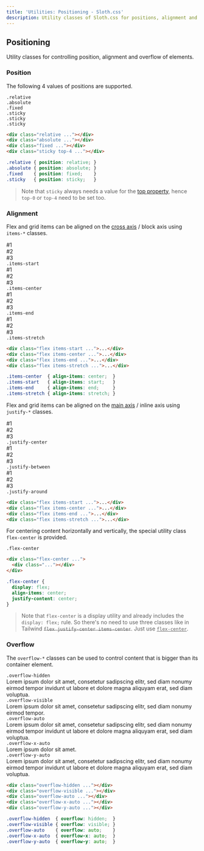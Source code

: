 ```yaml
---
title: 'Utilities: Positioning - Sloth.css'
description: Utility classes of Sloth.css for positions, alignment and overflow.
---
```


## Positioning

Utility classes for controlling position, alignment and overflow of elements.

### Position

The following 4 values of positions are supported.

<div class="demo flex flex-wrap gap-4 relative">
  <div class="bg-muted w-48 h-32 rounded relative">
    <div class="relative top-4 left-4 bg-accent-variant w-32 h-16 rounded p-1">
      <code>.relative</code>
    </div>
  </div>
  <div class="bg-muted w-48 h-32 rounded relative">
    <div class="absolute bottom-4 right-4 bg-accent-variant w-32 h-16 rounded p-1">
      <code>.absolute</code>
    </div>
  </div>
  <div class="bg-muted w-48 h-32 rounded overflow-y-auto">
    <div class="absolute bg-accent-variant w-32 h-16 rounded p-1 m-4">
      <code>.fixed</code>
    </div>
    <div class="w-full h-64"></div>
  </div>
  <div class="bg-muted w-48 h-32 rounded overflow-y-auto">
    <div>
      <div class="sticky top-4 left-4 bg-accent-variant w-32 h-8 p-1 rounded"><code>.sticky</code></div>
      <div class="w-full h-32"></div>
    </div>
    <div>
      <div class="sticky top-4 left-4 bg-accent w-32 h-8 p-1 rounded"><code>.sticky</code></div>
      <div class="w-full h-32"></div>
    </div>
    <div>
      <div class="sticky top-4 left-4 bg-accent-variant w-32 h-8 p-1 rounded"><code>.sticky</code></div>
      <div class="w-full h-32"></div>
    </div>
  </div>
</div>

```html
<div class="relative ..."></div>
<div class="absolute ..."></div>
<div class="fixed ..."></div>
<div class="sticky top-4 ..."></div>
```

```css
.relative { position: relative; }
.absolute { position: absolute; }
.fixed    { position: fixed;    }
.sticky   { position: sticky;   }
```

> Note that `sticky` always needs a value for the [top property](https://developer.mozilla.org/en-US/docs/Web/CSS/top), hence `top-0` or `top-4` need to be set too.

### Alignment

Flex and grid items can be aligned on the [cross axis](https://developer.mozilla.org/en-US/docs/Glossary/Cross_Axis) / block axis using `items-*` classes.

<div class="demo flex flex-wrap gap-4">
  <div class="flex-col gap-4 bg-muted p-4 rounded">
    <div class="flex gap-1 items-start justify-center">
      <div class="text-light bg-accent-variant flex-center rounded h-8 w-8 font-mono font-bold">#1</div>
      <div class="text-light bg-accent-variant flex-center rounded h-16 w-8 font-mono font-bold">#2</div>
      <div class="text-light bg-accent-variant flex-center rounded w-8 font-mono font-bold">#3</div>
    </div>
    <div class="flex-center"><code>.items-start</code></div>
  </div>
  <div class="flex-col gap-4 bg-muted p-4 rounded">
    <div class="flex gap-1 items-center justify-center">
      <div class="text-light bg-accent-variant flex-center rounded h-8 w-8 font-mono font-bold">#1</div>
      <div class="text-light bg-accent-variant flex-center rounded h-16 w-8 font-mono font-bold">#2</div>
      <div class="text-light bg-accent-variant flex-center rounded w-8 font-mono font-bold">#3</div>
    </div>
    <div class="flex-center"><code>.items-center</code></div>
  </div>
  <div class="flex-col gap-4 bg-muted p-4 rounded">
    <div class="flex gap-1 items-end justify-center">
      <div class="text-light bg-accent-variant flex-center rounded h-8 w-8 font-mono font-bold">#1</div>
      <div class="text-light bg-accent-variant flex-center rounded h-16 w-8 font-mono font-bold">#2</div>
      <div class="text-light bg-accent-variant flex-center rounded w-8 font-mono font-bold">#3</div>
    </div>
    <div class="flex-center"><code>.items-end</code></div>
  </div>
  <div class="flex-col gap-4 bg-muted p-4 rounded">
    <div class="flex gap-1 items-stretch justify-center">
      <div class="text-light bg-accent-variant flex-center rounded w-8 font-mono font-bold">#1</div>
      <div class="text-light bg-accent-variant flex-center rounded h-16 w-8 font-mono font-bold">#2</div>
      <div class="text-light bg-accent-variant flex-center rounded w-8 font-mono font-bold">#3</div>
    </div>
    <div class="flex-center"><code>.items-stretch</code></div>
  </div>
</div>

```html
<div class="flex items-start ...">...</div>
<div class="flex items-center ...">...</div>
<div class="flex items-end ...">...</div>
<div class="flex items-stretch ...">...</div>
```

```css
.items-center  { align-items: center;  }
.items-start   { align-items: start;   }
.items-end     { align-items: end;     }
.items-stretch { align-items: stretch; }
```

Flex and grid items can be aligned on the [main axis](https://developer.mozilla.org/en-US/docs/Glossary/Main_Axis) / inline axis using `justify-*` classes.

<div class="demo flex flex-wrap gap-4">
  <div class="flex-col gap-4 w-64 bg-muted p-4 rounded">
    <div class="flex gap-1 justify-center">
      <div class="text-light bg-accent-variant flex-center rounded h-8 w-8 font-mono font-bold">#1</div>
      <div class="text-light bg-accent-variant flex-center rounded h-8 w-8 font-mono font-bold">#2</div>
      <div class="text-light bg-accent-variant flex-center rounded h-8 w-8 font-mono font-bold">#3</div>
    </div>
    <div class="flex-center"><code>.justify-center</code></div>
  </div>
  <div class="flex-col gap-4 w-64 bg-muted p-4 rounded">
    <div class="flex gap-1 justify-between">
      <div class="text-light bg-accent-variant flex-center rounded h-8 w-8 font-mono font-bold">#1</div>
      <div class="text-light bg-accent-variant flex-center rounded h-8 w-8 font-mono font-bold">#2</div>
      <div class="text-light bg-accent-variant flex-center rounded h-8 w-8 font-mono font-bold">#3</div>
    </div>
    <div class="flex-center"><code>.justify-between</code></div>
  </div>
  <div class="flex-col gap-4 w-64 bg-muted p-4 rounded">
    <div class="flex gap-1 justify-around">
      <div class="text-light bg-accent-variant flex-center rounded h-8 w-8 font-mono font-bold">#1</div>
      <div class="text-light bg-accent-variant flex-center rounded h-8 w-8 font-mono font-bold">#2</div>
      <div class="text-light bg-accent-variant flex-center rounded h-8 w-8 font-mono font-bold">#3</div>
    </div>
    <div class="flex-center"><code>.justify-around</code></div>
  </div>
</div>

```html
<div class="flex items-start ...">...</div>
<div class="flex items-center ...">...</div>
<div class="flex items-end ...">...</div>
<div class="flex items-stretch ...">...</div>
```

For centering content horizontally and vertically, the special utility class `flex-center` is provided.

<div class="demo">
  <div class="flex-col gap-4 w-32 bg-muted p-4 rounded">
    <div class="flex-center h-32">
      <div class="text-light bg-accent-variant flex-center rounded h-8 w-8 font-mono font-bold"></div>
    </div>
    <div class="flex-center"><code>.flex-center</code></div>
  </div>
</div>

```html
<div class="flex-center ...">
  <div class="..."></div>
</div>
```

```css
.flex-center {
  display: flex;
  align-items: center;
  justify-content: center;
}
```

> Note that `flex-center` is a display utility and already includes the `display: flex;` rule. So there's no need to use three classes like in Tailwind <del>`flex justify-center items-center`</del>. Just use <ins>`flex-center`</ins>.

### Overflow

The `overflow-*` classes can be used to control content that is bigger than its container element.

<div class="demo flex flex-wrap gap-4 relative">
  <div class="overflow-hidden bg-muted w-48 h-32 p-4 rounded flex-col gap-4 items-start">
    <code>.overflow-hidden</code>
    <div class="bg-accent-variant rounded w-48 p-4">
      Lorem ipsum dolor sit amet, consetetur sadipscing elitr, sed diam nonumy eirmod tempor invidunt ut labore et dolore magna aliquyam erat, sed diam voluptua.
    </div>
  </div>
  <div class="overflow-visible bg-muted w-48 h-32 p-4 rounded flex-col gap-4 items-start">
    <code>.overflow-visible</code>
    <div class="bg-accent-variant rounded w-48 p-4">
      Lorem ipsum dolor sit amet, consetetur sadipscing elitr, sed diam nonumy eirmod tempor.
    </div>
  </div>
  <div class="overflow-auto bg-muted w-48 h-32 p-4 rounded flex-col gap-4 items-start">
    <code>.overflow-auto</code>
    <div class="bg-accent-variant rounded w-48 p-4">
      Lorem ipsum dolor sit amet, consetetur sadipscing elitr, sed diam nonumy eirmod tempor invidunt ut labore et dolore magna aliquyam erat, sed diam voluptua.
    </div>
  </div>
  <div class="overflow-x-auto bg-muted w-48 h-32 p-4 rounded flex-col gap-4 items-start">
    <code>.overflow-x-auto</code>
    <div class="bg-accent-variant rounded w-64 p-4">
      Lorem ipsum dolor sit amet.
    </div>
  </div>
  <div class="overflow-y-auto bg-muted w-48 h-32 p-4 rounded flex-col gap-4 items-start">
    <code>.overflow-y-auto</code>
    <div class="bg-accent-variant rounded p-4">
      Lorem ipsum dolor sit amet, consetetur sadipscing elitr, sed diam nonumy eirmod tempor invidunt ut labore et dolore magna aliquyam erat, sed diam voluptua.
    </div>
  </div>
</div>

```html
<div class="overflow-hidden ..."></div>
<div class="overflow-visible ..."></div>
<div class="overflow-auto ..."></div>
<div class="overflow-x-auto ..."></div>
<div class="overflow-y-auto ..."></div>
```

```css
.overflow-hidden  { overflow: hidden;  }
.overflow-visible { overflow: visible; }
.overflow-auto    { overflow: auto;    }
.overflow-x-auto  { overflow-x: auto;  }
.overflow-y-auto  { overflow-y: auto;  }
```

